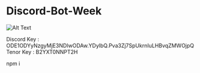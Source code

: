 # Discord-Bot-Week

![Alt Text](https://tenor.com/bcPce.gif)

Discord Key : ODE1ODYyNzgyMjE3NDIwODAw.YDylbQ.Pva3Zj7SpUkrnIuLHBvqZMWOjpQ
Tenor Key : B2YXT0NNPT2H


npm i